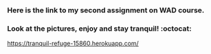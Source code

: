 ### Here is the link to my second assignment on WAD course.
### Look at the pictures, enjoy and stay tranquil! :octocat:

https://tranquil-refuge-15860.herokuapp.com/
